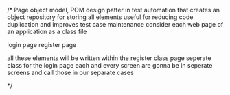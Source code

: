/\*
Page object model, POM
design patter in test automation that creates an object repository for storing all elements
useful for reducing code duplication and improves test case maintenance
consider each web page of an application as a class file

login page
register page

all these elements will be written within the register class page
seperate class for the login page
each and every screen are gonna be in seperate screens and call those
in our separate cases

\*/
